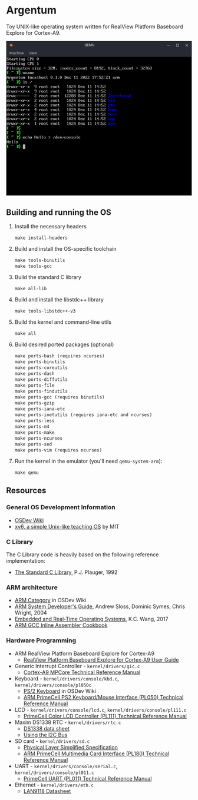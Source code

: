 # Argentum

Toy UNIX-like operating system written for RealView Platform Baseboard Explore
for Cortex-A9.

![screenshot](./screenshot.png)

## Building and running the OS

1. Install the necessary headers
   ```
   make install-headers
   ```
2. Build and install the OS-specific toolchain
   ```
   make tools-binutils
   make tools-gcc
   ```
3. Build the standard C library
   ```
   make all-lib
   ```
4. Build and install the libstdc++ library
   ```
   make tools-libstdc++-v3
   ```
5. Build the kernel and command-line utils
   ```
   make all
   ```
6. Build desired ported packages (optional)
   ```
   make ports-bash (requires ncurses)
   make ports-binutils
   make ports-coreutils
   make ports-dash
   make ports-diffutils
   make ports-file
   make ports-findutils
   make ports-gcc (requires binutils)
   make ports-gzip
   make ports-iana-etc
   make ports-inetutils (requires iana-etc and ncurses)
   make ports-less
   make ports-m4
   make ports-make
   make ports-ncurses
   make ports-sed
   make ports-vim (requires ncurses)
   ```
7. Run the kernel in the emulator (you'll need `qemu-system-arm`):
   ```
   make qemu
   ```

## Resources

### General OS Development Information

* [OSDev Wiki](https://wiki.osdev.org/Expanded_Main_Page)
* [xv6, a simple Unix-like teaching OS](https://pdos.csail.mit.edu/6.828/2018/xv6.html) by MIT

### C Library

The C Library code is heavily based on the following reference implementation:
* [The Standard C Library](https://www.amazon.com/Standard-C-Library-P-J-Plauger/dp/0131315099), P.J. Plauger, 1992

### ARM architecture

* [ARM Category](https://wiki.osdev.org/Category:ARM) in OSDev Wiki
* [ARM System Developer's Guide](https://www.amazon.in/ARM-System-Developers-Guide-Architecture/dp/1558608745), Andrew Sloss, Dominic Symes, Chris Wright, 2004
* [Embedded and Real-Time Operating Systems](https://link.springer.com/book/10.1007/978-3-319-51517-5), K.C. Wang, 2017
* [ARM GCC Inline Assembler Cookbook](http://www.ethernut.de/en/documents/arm-inline-asm.html)

### Hardware Programming

* ARM RealView Platform Baseboard Explore for Cortex-A9
  * [RealView Platform Baseboard Explore for Cortex-A9 User Guide](https://developer.arm.com/documentation/dui0440/b/)
* Generic Interrupt Controller - `kernel/drivers/gic.c`
  * [Cortex-A9 MPCore Technical Reference Manual](https://developer.arm.com/documentation/ddi0407/g/DDI0407G_cortex_a9_mpcore_r3p0_trm.pdf)
* Keyboard - `kernel/drivers/console/kbd.c`, `kernel/drivers/console/pl050c`
  * [PS/2 Keyboard](https://wiki.osdev.org/PS/2_Keyboard) in OSDev Wiki
  * [ARM PrimeCell PS2 Keyboard/Mouse Interface (PL050) Technical Reference Manual](https://developer.arm.com/documentation/ddi0143/latest)
* LCD - `kernel/drivers/console/lcd.c`, `kernel/drivers/console/pl111.c`
  * [PrimeCell Color LCD Controller (PL111) Technical Reference Manual](https://developer.arm.com/documentation/ddi0293/c)
* Maxim DS1338 RTC - `kernel/drivers/rtc.c`
  * [DS1338 data sheet](https://datasheets.maximintegrated.com/en/ds/DS1338-DS1338Z.pdf)
  * [Using the I2C Bus](https://www.robot-electronics.co.uk/i2c-tutorial)
* SD card - `kernel/drivers/sd.c`
  * [Physical Layer Simplified Specification](https://www.sdcard.org/downloads/pls/pdf/?p=Part1_Physical_Layer_Simplified_Specification_Ver1.10.jpg&f=Part1_Physical_Layer_Simplified_Specification_Ver1.10.pdf&e=EN_P1110)
  * [ARM PrimeCell Multimedia Card Interface (PL180) Technical Reference Manual](https://developer.arm.com/documentation/ddi0172/a)
* UART - `kernel/drivers/console/serial.c`, `kernel/drivers/console/pl011.c`
  * [PrimeCell UART (PL011) Technical Reference Manual](https://developer.arm.com/documentation/ddi0183/g/)
* Ethernet - `kernel/drivers/eth.c`
  * [LAN9118 Datasheet](http://ww1.microchip.com/downloads/en/DeviceDoc/00002266B.pdf)
